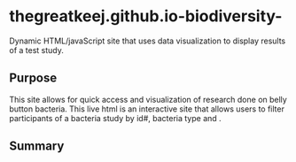 # thegreatkeej.github.io-biodiversity-
Dynamic HTML/javaScript site that uses data visualization to display results of a test study.
## Purpose
This site allows for quick access and visualization of research done on belly button bacteria. This live html is an interactive site that allows users to filter participants of a bacteria study by id#, bacteria type and .

## Summary

